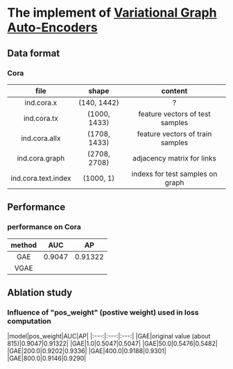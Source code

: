 # The implement of [Variational Graph Auto-Encoders](https://arxiv.org/pdf/1611.07308.pdf)

## Data format
### Cora
|file|shape|content|
|:---:|:---:|:---:|
|ind.cora.x|(140, 1442)|?| 
|ind.cora.tx|(1000, 1433)|feature vectors of test samples| 
|ind.cora.allx|(1708, 1433)|feature vectors of train samples|
|ind.cora.graph|(2708, 2708)|adjacency matrix for links|
|ind.cora.text.index|(1000, 1)|indexs for test samples on graph|

## Performance
### performance on Cora
|method|AUC|AP|
|:---:|:---:|:---:|
|GAE|0.9047|0.91322|
|VGAE|||

## Ablation study
### Influence of "pos_weight" (postive weight) used in loss computation
|model|pos_weight|AUC|AP|
|:---:|:---:|:---:|
|GAE|original value (about 815)|0.9047|0.91322|
|GAE|1.0|0.5047|0.5047|
|GAE|50.0|0.5476|0.5482|
|GAE|200.0|0.9202|0.9336|
|GAE|400.0|0.9188|0.9301|
|GAE|800.0|0.9146|0.9290|    
